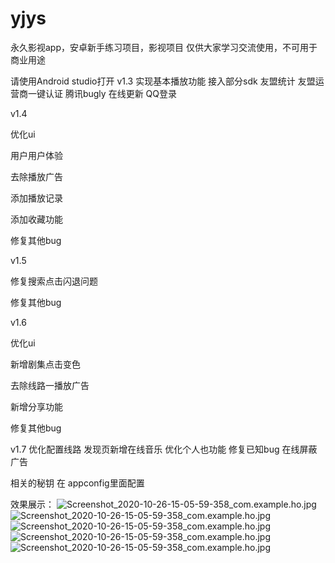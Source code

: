 # yjys
永久影视app，安卓新手练习项目，影视项目
仅供大家学习交流使用，不可用于商业用途

请使用Android studio打开
v1.3 实现基本播放功能 接入部分sdk
友盟统计
友盟运营商一键认证
腾讯bugly 在线更新
QQ登录

v1.4

优化ui

用户用户体验

去除播放广告

添加播放记录

添加收藏功能

修复其他bug



v1.5

修复搜索点击闪退问题

修复其他bug



v1.6

优化ui

新增剧集点击变色

去除线路一播放广告

新增分享功能

修复其他bug



v1.7
优化配置线路
发现页新增在线音乐
优化个人也功能
修复已知bug
在线屏蔽广告

相关的秘钥 在 appconfig里面配置

效果展示：
<img src="http://d.eonml.cn/images/Screenshot_2020-10-26-15-05-46-208_com.example.ho.jpg" style="" title="Screenshot_2020-10-26-15-05-59-358_com.example.ho.jpg">
<img src="http://d.eonml.cn/images/Screenshot_2020-10-26-15-05-59-358_com.example.ho.jpg" style="" title="Screenshot_2020-10-26-15-05-59-358_com.example.ho.jpg">
<img src="http://d.eonml.cn/images/Screenshot_2020-10-26-15-06-03-180_com.example.ho.jpg" style="" title="Screenshot_2020-10-26-15-05-59-358_com.example.ho.jpg">
<img src="http://d.eonml.cn/images/Screenshot_2020-10-26-15-06-05-832_com.example.ho.jpg" style="" title="Screenshot_2020-10-26-15-05-59-358_com.example.ho.jpg">
<img src="http://d.eonml.cn/images/Screenshot_2020-10-26-15-06-24-213_com.example.ho.jpg" style="" title="Screenshot_2020-10-26-15-05-59-358_com.example.ho.jpg">


